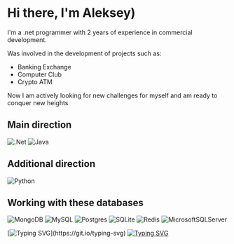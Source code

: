 # Hi there, I'm Aleksey) 
I'm a .net programmer with 2 years of experience in commercial development.

Was involved in the development of projects such as:
- Banking Exchange
- Computer Club
- Crypto ATM

Now I am actively looking for new challenges for myself and am ready to conquer new heights
## Main direction
![.Net](https://img.shields.io/badge/.NET-5C2D91?style=for-the-badge&logo=.net&logoColor=white)
![Java](https://img.shields.io/badge/java-%23ED8B00.svg?style=for-the-badge&logo=openjdk&logoColor=white)
## Additional direction
![Python](https://img.shields.io/badge/python-3670A0?style=for-the-badge&logo=python&logoColor=ffdd54)
## Working with these databases
![MongoDB](https://img.shields.io/badge/MongoDB-%234ea94b.svg?style=for-the-badge&logo=mongodb&logoColor=white)
![MySQL](https://img.shields.io/badge/mysql-4479A1.svg?style=for-the-badge&logo=mysql&logoColor=white)
![Postgres](https://img.shields.io/badge/postgres-%23316192.svg?style=for-the-badge&logo=postgresql&logoColor=white)
![SQLite](https://img.shields.io/badge/sqlite-%2307405e.svg?style=for-the-badge&logo=sqlite&logoColor=white)
![Redis](https://img.shields.io/badge/redis-%23DD0031.svg?style=for-the-badge&logo=redis&logoColor=white)
![MicrosoftSQLServer](https://img.shields.io/badge/Microsoft%20SQL%20Server-CC2927?style=for-the-badge&logo=microsoft%20sql%20server&logoColor=white)

[![Typing SVG](https://readme-typing-svg.demolab.com?font=Fira+Code&pause=1000&random=false&width=435&lines=Backend+on+Asp.net;Using+Autofac;)](https://git.io/typing-svg)
[![Typing SVG](https://readme-typing-svg.demolab.com?font=Fira+Code&pause=1000&random=false&width=435&lines=Frontend+on+Wpf;Mvvm+architecture;Razor+pages)](https://git.io/typing-svg)

